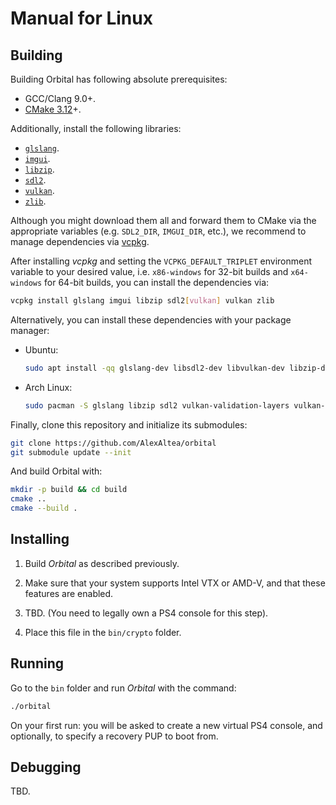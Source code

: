 # Manual for Linux

## Building

Building Orbital has following absolute prerequisites:

* GCC/Clang 9.0+.
* [CMake 3.12](https://cmake.org/)+.

Additionally, install the following libraries:

* [`glslang`](https://github.com/KhronosGroup/glslang).
* [`imgui`](https://github.com/ocornut/imgui/).
* [`libzip`](https://libzip.org/).
* [`sdl2`](https://www.libsdl.org/).
* [`vulkan`](https://vulkan.lunarg.com/sdk/).
* [`zlib`](https://zlib.net/).

Although you might download them all and forward them to CMake via the
appropriate variables (e.g. `SDL2_DIR`, `IMGUI_DIR`, etc.), we recommend
to manage dependencies via [vcpkg](https://github.com/Microsoft/vcpkg).

After installing *vcpkg* and setting the `VCPKG_DEFAULT_TRIPLET` environment
variable to your desired value, i.e. `x86-windows` for 32-bit builds and
`x64-windows` for 64-bit builds, you can install the dependencies via:

```bash
vcpkg install glslang imgui libzip sdl2[vulkan] vulkan zlib
```

Alternatively, you can install these dependencies with your package manager:
* Ubuntu:
    ```bash
    sudo apt install -qq glslang-dev libsdl2-dev libvulkan-dev libzip-dev zlib1g-dev
    ```
* Arch Linux:
    ```bash
    sudo pacman -S glslang libzip sdl2 vulkan-validation-layers vulkan-icd-loader vulkan-headers zlib
    ```

Finally, clone this repository and initialize its submodules:

```bash
git clone https://github.com/AlexAltea/orbital
git submodule update --init
```

And build Orbital with:

```bash
mkdir -p build && cd build
cmake ..
cmake --build .
```


## Installing

1. Build *Orbital* as described previously.

2. Make sure that your system supports Intel VTX or AMD-V, and that these features are enabled.

3. TBD. (You need to legally own a PS4 console for this step).

4. Place this file in the `bin/crypto` folder.


## Running

Go to the `bin` folder and run *Orbital* with the command:

```bash
./orbital
```

On your first run: you will be asked to create a new virtual PS4 console, and optionally,
to specify a recovery PUP to boot from.


## Debugging

TBD.
